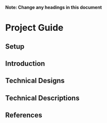 **Note: Change any headings in this document**

# Project Guide

## Setup

## Introduction

## Technical Designs

## Technical Descriptions

## References
